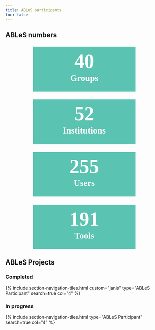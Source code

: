 ```yaml
---
title: ABLeS participants
toc: false
---
```

## ABLeS numbers

<div style="width: 75%; display: block; margin-left: auto;  margin-right: auto;">
    <div class="container">
        <div class="row">
            <div class="col-lg-3 col-xl-3 col-xxl-3 col-md-6 col-sm-12 col-12 rounded" style="background-color:#5ac3b1; text-align: center; vertical-align: middle; color:white; margin:25px;  padding:10px;">
            <span style="font-family: 'Times New Roman', Times, serif; font-size: 450%; font-weight: bold;">40</span><br><span style="font-family: 'Times New Roman', Times, serif; font-size: 200%; font-weight: bold;color:#ffffff;">Groups</span><br>
            <i class="fas fa-users" style="font-size: 200%; color: white;"></i><br>
            </div>
            <div class="col-lg-3 col-xl-3 col-xxl-3 col-md-6 col-sm-12 col-12 rounded" style="background-color:#5ac3b1; text-align: center; vertical-align: middle; color:white; margin:25px;  padding:10px;">
            <span style="font-family: 'Times New Roman', Times, serif; font-size: 450%; font-weight: bold;">52</span><br><span style="font-family: 'Times New Roman', Times, serif; font-size: 200%; font-weight: bold;color:#ffffff;">Institutions</span><br>
            <i class="fa-solid fa-building-columns" style="font-size: 200%; color: white;"></i><br>
            </div>
        </div>
        <div class="row">
            <div class="col-lg-3 col-xl-3 col-xxl-3 col-md-6 col-sm-12 col-12 rounded" style="background-color:#5ac3b1; text-align: center; vertical-align: middle; color:white; margin:25px;  padding:10px;">
            <span style="font-family: 'Times New Roman', Times, serif; font-size: 450%; font-weight: bold;">255</span><br><span style="font-family: 'Times New Roman', Times, serif; font-size: 200%; font-weight: bold;color:#ffffff;">Users</span><br>
            <i class="fa-solid fa-user" style="font-size: 200%; color: white;"></i><br>
            </div>
            <div class="col-lg-3 col-xl-3 col-xxl-3 col-md-6 col-sm-12 col-12 rounded" style="background-color:#5ac3b1; text-align: center; vertical-align: middle; color:white; margin:25px;  padding:10px;">
            <span style="font-family: 'Times New Roman', Times, serif; font-size: 450%; font-weight: bold;">191</span><br><span style="font-family: 'Times New Roman', Times, serif; font-size: 200%; font-weight: bold;color:#ffffff;">Tools</span><br>
            <i class="fa-solid fa-laptop-code" style="font-size: 200%; color: white;"></i><br>
            </div>
        </div>
    </div>
</div>

## ABLeS Projects

### Completed

{% include section-navigation-tiles.html custom="janis" type="ABLeS Participant" search=true col="4" %}

### In progress

{% include section-navigation-tiles.html type="ABLeS Participant" search=true col="4" %}

